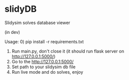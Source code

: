 # slidyDB
Slidysim solves database viewer

(in dev)

Usage:
0) pip install -r requirements.txt
1) Run main.py, don't close it (it should run flask server on http://127.0.0.1:5000/)
2) Go to the http://127.0.0.1:5000/
3) Set path to your slidysim db file
4) Run live mode and do solves, enjoy
